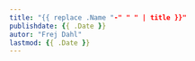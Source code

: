 ```yaml
---
title: "{{ replace .Name "-" " " | title }}"
publishdate: {{ .Date }}
autor: "Frej Dahl"
lastmod: {{ .Date }}
---
```

